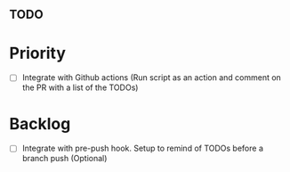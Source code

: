 ## TODO


# Priority

- [ ] Integrate with Github actions (Run script as an action and comment on the PR with a list of the TODOs)



# Backlog

- [ ] Integrate with pre-push hook. Setup to remind of TODOs before a branch push (Optional)